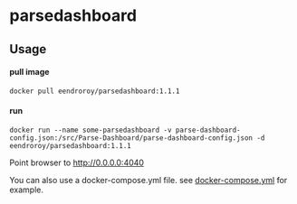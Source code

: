 # parsedashboard

## Usage

#### pull image

    docker pull eendroroy/parsedashboard:1.1.1

#### run

    docker run --name some-parsedashboard -v parse-dashboard-config.json:/src/Parse-Dashboard/parse-dashboard-config.json -d eendroroy/parsedashboard:1.1.1

Point browser to http://0.0.0.0:4040

You can also use a docker-compose.yml file. see [docker-compose.yml](docker-compose.yml) for example.
